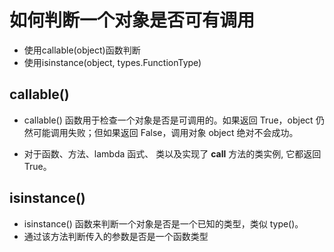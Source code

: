 # 如何判断一个对象是否可有调用

- 使用callable(object)函数判断
- 使用isinstance(object, types.FunctionType)

## callable()

- callable() 函数用于检查一个对象是否是可调用的。如果返回 True，object 仍然可能调用失败；但如果返回 False，调用对象 object 绝对不会成功。

- 对于函数、方法、lambda 函式、 类以及实现了 __call__ 方法的类实例, 它都返回 True。

## isinstance()

- isinstance() 函数来判断一个对象是否是一个已知的类型，类似 type()。
- 通过该方法判断传入的参数是否是一个函数类型